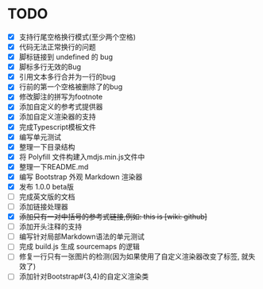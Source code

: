 # TODO

- [x] 支持行尾空格换行模式(至少两个空格)
- [x] 代码无法正常换行的问题
- [x] 脚标链接到 undefined 的 bug
- [x] 脚标多行无效的Bug
- [x] 引用文本多行合并为一行的bug
- [x] 行前的第一个空格被删除了的bug
- [x] 修改脚注的拼写为footnote
- [x] 添加自定义的参考式提供器
- [x] 添加自定义渲染器的支持
- [x] 完成Typescript模板文件
- [x] 编写单元测试
- [x] 整理一下目录结构
- [x] 将 Polyfill 文件构建入mdjs.min.js文件中
- [x] 整理一下README.md
- [x] 编写 Bootstrap 外观 Markdown 渲染器
- [x] 发布 1.0.0 beta版
- [ ] 完成英文版的文档
- [ ] 添加链接处理器
- [x] ~~添加只有一对中括号的参考式链接,例如: this is [wiki: github]~~
- [ ] 添加开头注释的支持
- [ ] 编写针对局部Markdown语法的单元测试
- [ ] 完成 build.js 生成 sourcemaps 的逻辑
- [ ] 修复一行只有一张图片的检测(因为如果使用了自定义渲染器改变了标签, 就失效了)
- [ ] 添加针对Bootstrap#{3,4}的自定义渲染类